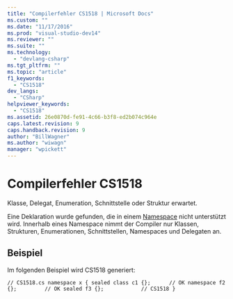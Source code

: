 ```yaml
---
title: "Compilerfehler CS1518 | Microsoft Docs"
ms.custom: ""
ms.date: "11/17/2016"
ms.prod: "visual-studio-dev14"
ms.reviewer: ""
ms.suite: ""
ms.technology: 
  - "devlang-csharp"
ms.tgt_pltfrm: ""
ms.topic: "article"
f1_keywords: 
  - "CS1518"
dev_langs: 
  - "CSharp"
helpviewer_keywords: 
  - "CS1518"
ms.assetid: 26e0870d-fe91-4c66-b3f8-ed2b074c964e
caps.latest.revision: 9
caps.handback.revision: 9
author: "BillWagner"
ms.author: "wiwagn"
manager: "wpickett"
---
```

# Compilerfehler CS1518
Klasse, Delegat, Enumeration, Schnittstelle oder Struktur erwartet.  
  
 Eine Deklaration wurde gefunden, die in einem [Namespace](../../csharp/language-reference/keywords/namespace.md) nicht unterstützt wird. Innerhalb eines Namespace nimmt der Compiler nur Klassen, Strukturen, Enumerationen, Schnittstellen, Namespaces und Delegaten an.  
  
## Beispiel  
 Im folgenden Beispiel wird CS1518 generiert:  
  
```  
// CS1518.cs namespace x { sealed class c1 {};      // OK namespace f2 {};         // OK sealed f3 {};            // CS1518 }  
```